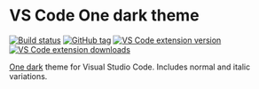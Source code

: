 # VS Code One dark theme

[![Build status][build-status-badge]][build-status]
[![GitHub tag][latest-release-badge]][latest-release]
[![VS Code extension version][extension-version-badge]][extension-page]
[![VS Code extension downloads][extension-downloads-badge]][extension-page]

[One dark](https://github.com/atom/one-dark-syntax) theme for Visual Studio Code. Includes normal and italic variations.

[build-status-badge]: https://img.shields.io/travis/com/markypython/vscode-one-dark-theme/master.svg
[build-status]: https://travis-ci.com/markypython/vscode-one-dark-theme "Build status"
[latest-release-badge]: https://img.shields.io/github/tag/markypython/vscode-one-dark-theme.svg
[latest-release]: https://github.com/markypython/vscode-one-dark-theme/releases/latest "Latest release"
[extension-version-badge]: https://img.shields.io/visual-studio-marketplace/v/markskelton.one-dark-theme
[extension-page]: https://marketplace.visualstudio.com/items?itemName=markskelton.one-dark-theme "Extension homepage"
[extension-downloads-badge]: https://img.shields.io/visual-studio-marketplace/d/markskelton.one-dark-theme
